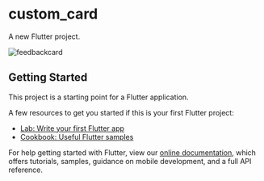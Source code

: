 # custom_card

A new Flutter project.


![feedbackcard](https://user-images.githubusercontent.com/75200754/115675523-7b959f80-a370-11eb-8943-b62f1c951223.png)

## Getting Started

This project is a starting point for a Flutter application.

A few resources to get you started if this is your first Flutter project:

- [Lab: Write your first Flutter app](https://flutter.dev/docs/get-started/codelab)
- [Cookbook: Useful Flutter samples](https://flutter.dev/docs/cookbook)

For help getting started with Flutter, view our
[online documentation](https://flutter.dev/docs), which offers tutorials,
samples, guidance on mobile development, and a full API reference.
